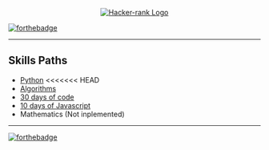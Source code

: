 <div align="center">

[![Hacker-rank Logo](https://miro.medium.com/max/5522/1*JhV105AX1GNhHhqc8ZunEg.png)](https://www.hackerrank.com/pumacens)

</div>

[![forthebadge](https://forthebadge.com/images/badges/winter-is-coming.svg)](https://forthebadge.com)

<hr>

## Skills Paths

  - [Python](./Python_Files)
<<<<<<< HEAD
  - [Algorithms](./Algorithms_Files)
  - [30 days of code](./30_days_code)
  - [10 days of Javascript](./10_days_javascript)
  - Mathematics (Not inplemented)

<hr>

[![forthebadge](https://forthebadge.com/images/badges/60-percent-of-the-time-works-every-time.svg)](https://forthebadge.com)
